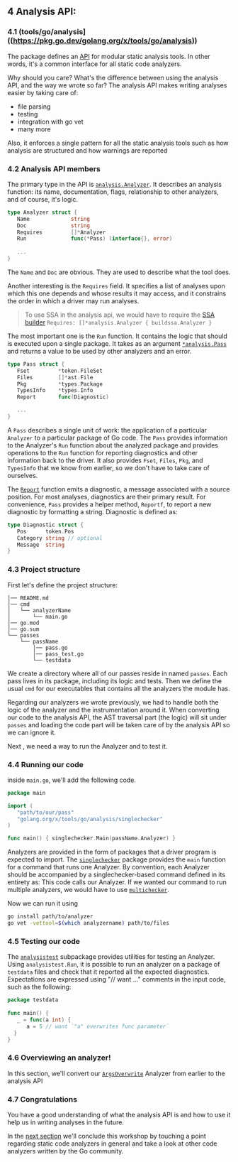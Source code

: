 ## 4 Analysis API:
### 4.1 (tools/go/analysis]((https://pkg.go.dev/golang.org/x/tools/go/analysis))
The package defines an [API](https://pkg.go.dev/golang.org/x/tools/go/analysis) for modular static analysis tools. In other words, it's a common interface for all static 
code analyzers.

Why should you care? What's the difference between using the analysis API, and the way we wrote so far?
The analysis API makes writing analyses easier by taking care of:
 - file parsing
 - testing
 - integration with go vet
 - many more
 
Also, it enforces a single pattern for all the static analysis tools such as how analysis are structured and how 
warnings are reported
    
### 4.2 Analysis API members  
The primary type in the API is [`analysis.Analyzer`](https://pkg.go.dev/golang.org/x/tools/go/analysis#hdr-Analyzer).
It describes an analysis function: its name, documentation, flags, relationship to other analyzers, and of course, it's logic.

``` go
type Analyzer struct {
   Name             string
   Doc              string
   Requires         []*Analyzer
   Run              func(*Pass) (interface{}, error)
 
   ...
}
```

The `Name` and `Doc` are obvious. They are used to describe what the tool does.

Another interesting is the `Requires` field. It specifies a list of analyses upon which this one depends and whose
results it may access, and it constrains the order in which a driver may run analyses.

> To use SSA in the analysis api, we would have to require the [SSA builder](https://pkg.go.dev/golang.org/x/tools/go/analysis/passes/buildssa)
>  `Requires: []*analysis.Analyzer {
                  buildssa.Analyzer
          }`


The most important one is the `Run` function. It contains the logic that should is executed upon a single package. 
It takes as an argument [`*analysis.Pass`](https://pkg.go.dev/golang.org/x/tools/go/analysis#hdr-Pass) and returns a 
value to be used by other analyzers and an error.

``` go
type Pass struct {
   Fset         *token.FileSet
   Files        []*ast.File
   Pkg          *types.Package
   TypesInfo    *types.Info
   Report       func(Diagnostic)

   ...
}
```

A `Pass` describes a single unit of work: the application of a particular `Analyzer` to a particular package of Go code. The `Pass` provides information to the Analyzer's `Run` function about the analyzed package and provides operations to the `Run` function for reporting diagnostics and other information back to the driver. It also provides `Fset`, `Files`, `Pkg`, and `TypesInfo` that we know from earlier, so we don't have to take care of ourselves.

The [`Report`](https://pkg.go.dev/golang.org/x/tools/go/analysis#Pass.Reportf) function emits a diagnostic, a message associated with a source position. For most analyses, diagnostics are their primary result. For convenience, `Pass` provides a helper method, `Reportf`, to report a new diagnostic by formatting a string. Diagnostic is defined as:

``` go
type Diagnostic struct {
   Pos      token.Pos
   Category string // optional
   Message  string
}
```

### 4.3 Project structure
First let's define the project structure:
```
│── README.md
│── cmd
│   └── analyzerName
│       └── main.go
│── go.mod
│── go.sum
└── passes
    └── passName
        │── pass.go
        │── pass_test.go
        └── testdata
```

We create a directory where all of our passes reside in named `passes`. Each pass lives in its package, including its logic and tests.
Then we define the usual `cmd` for our executables that contains all the analyzers the module has.

Regarding our analyzers we wrote previously, we had to handle both the logic of the analyzer and the instrumentation around it.
When converting our code to the analysis API, the AST traversal part (the logic) will sit under `passes` and loading the code
part will be taken care of by the analysis API so we can ignore it. 

Next , we need a way to run the Analyzer and to test it.

### 4.4 Running our code
inside `main.go`, we'll add the following code. 

``` go
package main

import (
   "path/to/our/pass"
   "golang.org/x/tools/go/analysis/singlechecker"
)

func main() { singlechecker.Main(passName.Analyzer) }
```
Analyzers are provided in the form of packages that a driver program is expected to import. 
The [`singlechecker`](https://pkg.go.dev/golang.org/x/tools/go/analysis/singlechecker) package provides the `main` function for a command that runs one Analyzer. By convention, each Analyzer should be accompanied by a singlechecker-based command defined in its entirety as: This code calls our Analyzer. 
If we wanted our command to run multiple analyzers, we would have to use [`multichecker`](https://pkg.go.dev/golang.org/x/tools/go/analysis/multichecker).

Now we can run it using 
``` bash
go install path/to/analyzer
go vet -vettool=$(which analyzername) path/to/files
```


### 4.5 Testing our code
The [`analysistest`](https://godoc.org/golang.org/x/tools/go/analysis/analysistes) subpackage provides utilities for testing an Analyzer. Using `analysistest.Run`, it is possible to run an analyzer on a package of `testdata` files and check that it reported all the expected diagnostics.
Expectations are expressed using "// want ..." comments in the input code, such as the following:

``` go
package testdata  
  
func main() {  
   _ = func(a int) {  
      a = 5 // want `"a" overwrites func parameter`  
  }  
}
```

### 4.6 Overviewing an analyzer!   
In this section, we'll convert our [`ArgsOverwrite`](https://github.com/amit-davidson/GopherCon2021IsraelStaticAnalysisWorkshop/blob/master/CompilerFrontEndASTInGo/result/ArgsOverwriteAnalyzer.gohttps://github.com/amit-davidson/GopherCon2021IsraelStaticAnalysisWorkshop/blob/master/CompilerFrontEndASTInGo/result/ArgsOverwriteAnalyzer.go)
Analyzer from earlier to the analysis API

### 4.7 Congratulations
You have a good understanding of what the analysis API is and how to use it help us in writing analyses in the future.

In the [next section](https://github.com/amit-davidson/GopherCon2021IsraelStaticAnalysisWorkshop/blob/master/Conclusion/README.md)
we'll conclude this workshop by touching a point regarding static code analyzers in general and take a look at other code
analyzers written by the Go community.  